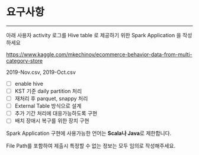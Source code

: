 # 요구사항

---

아래 사용자 activity 로그를 Hive table 로 제공하기 위한 Spark Application 을 작성하세요

https://www.kaggle.com/mkechinov/ecommerce-behavior-data-from-multi-category-store

2019-Nov.csv,  2019-Oct.csv
- [ ] enable hive 
- [ ] KST 기준 daily partition 처리
- [ ] 재처리 후 parquet, snappy 처리
- [ ] External Table 방식으로 설계
- [ ] 추가 기간 처리에 대응가능하도록 구현
- [ ] 배치 장애시 복구를 위한 장치 구현

Spark Application 구현에 사용가능한 언어는 **Scala나 Java**로 제한합니다.

File Path를 포함하여 제출시 특정할 수 없는 정보는 모두 임의로 작성해주세요.